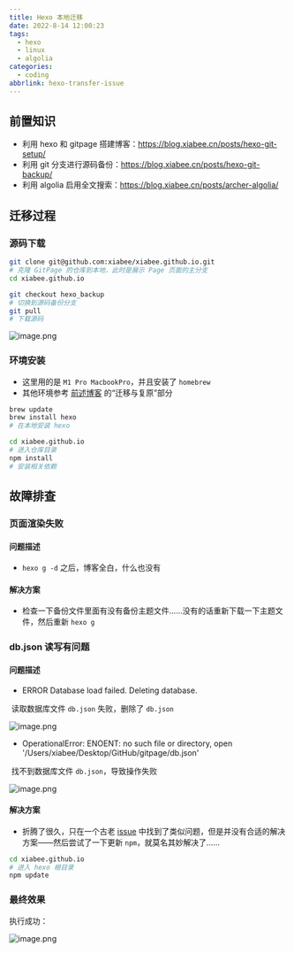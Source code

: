 ```yaml
---
title: Hexo 本地迁移
date: 2022-8-14 12:00:23
tags:
  - hexo
  - linux
  - algolia
categories:
  - coding
abbrlink: hexo-transfer-issue
---
```


## 前置知识

* 利用 hexo 和 gitpage 搭建博客：https://blog.xiabee.cn/posts/hexo-git-setup/
* 利用 git 分支进行源码备份：https://blog.xiabee.cn/posts/hexo-git-backup/
* 利用 algolia 启用全文搜索：https://blog.xiabee.cn/posts/archer-algolia/



## 迁移过程

### 源码下载

```bash
git clone git@github.com:xiabee/xiabee.github.io.git
# 克隆 GitPage 的仓库到本地，此时是展示 Page 页面的主分支
cd xiabee.github.io

git checkout hexo_backup
# 切换到源码备份分支
git pull
# 下载源码
```

![image.png](https://tva1.sinaimg.cn/large/0084b03xgy1h57jodmddaj311k0v04qp.jpg)



### 环境安装

* 这里用的是 `M1 Pro MacbookPro`，并且安装了 `homebrew`
* 其他环境参考 [前述博客](https://blog.xiabee.cn/posts/hexo-git-backup/#/%E8%BF%81%E7%A7%BB%E4%B8%8E%E5%A4%8D%E5%8E%9F) 的“迁移与复原”部分

```bash
brew update
brew install hexo
# 在本地安装 hexo

cd xiabee.github.io
# 进入仓库目录
npm install
# 安装相关依赖
```





## 故障排查

### 页面渲染失败

#### 问题描述

* `hexo g -d` 之后，博客全白，什么也没有

#### 解决方案

* 检查一下备份文件里面有没有备份主题文件......没有的话重新下载一下主题文件，然后重新 `hexo g`



### db.json 读写有问题

#### 问题描述

* ERROR Database load failed. Deleting database.

​		读取数据库文件 `db.json` 失败，删除了  `db.json`

![image.png](https://tva1.sinaimg.cn/large/0084b03xgy1h56q8ix62pj30tc0a6n64.jpg)



* OperationalError: ENOENT: no such file or directory, open '/Users/xiabee/Desktop/GitHub/gitpage/db.json'

​		找不到数据库文件 `db.json`，导致操作失败

![image.png](https://tva1.sinaimg.cn/large/0084b03xgy1h56qa7jjfxj317y0ls4oa.jpg)



#### 解决方案

* 折腾了很久，只在一个古老 [issue](https://github.com/hexojs/hexo/issues/1120) 中找到了类似问题，但是并没有合适的解决方案——然后尝试了一下更新 `npm`，就莫名其妙解决了......

```bash
cd xiabee.github.io
# 进入 hexo 根目录
npm update
```





### 最终效果

执行成功：

![image.png](https://tva1.sinaimg.cn/large/0084b03xgy1h57kiiw6h4j310y0u64qp.jpg)

